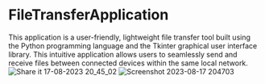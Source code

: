 # FileTransferApplication
This application is a user-friendly, lightweight file transfer tool built using the Python programming language and the Tkinter graphical user interface library. This intuitive application allows users to seamlessly send and receive files between connected devices within the same local network.
![Share it 17-08-2023 20_45_02](https://github.com/Knight7181/FileTransferApplication/assets/100278574/66e43ad0-0c0f-4bd7-aef8-d40b02fe48cc)
![Screenshot 2023-08-17 204703](https://github.com/Knight7181/FileTransferApplication/assets/100278574/b810157d-fa6f-4471-bb69-ad7f8a530632)
